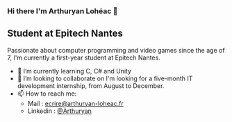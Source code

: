 ### Hi there I'm Arthuryan Lohéac 👋
## Student at Epitech Nantes

Passionate about computer programming and video games since the age of 7, I'm currently a first-year student at Epitech Nantes.

- 🌱 I’m currently learning C, C# and Unity
- 👯 I’m looking to collaborate on I'm looking for a five-month IT development internship, from August to December.
- 📫 How to reach me:
  - Mail : ecrire@arthuryan-loheac.fr
  - Linkedin : <a href ="https://www.linkedin.com/in/arthuryan-loheac/">@Arthuryan</a>
